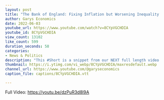 ```yaml
---
layout: post
title: "The Bank of England: Fixing Inflation but Worsening Inequality #Shorts"
author: Garys Economics
date: 2022-06-03
youtube_url: https://www.youtube.com/watch?v=8CYpVGCHDIA
youtube_id: 8CYpVGCHDIA
view_count: 13102
like_count: 599
duration_seconds: 58
categories:
- News & Politics
description: "This #Short is a snippet from our NEXT full length video 'Rising Interest Rates & The Bank of England\""
thumbnail: https://i.ytimg.com/vi_webp/8CYpVGCHDIA/maxresdefault.webp
channel_url: https://www.youtube.com/@garyseconomics
caption_file: captions/8CYpVGCHDIA.vtt

---
```


Full Video: https://youtu.be/dzPuR3d8l9A
